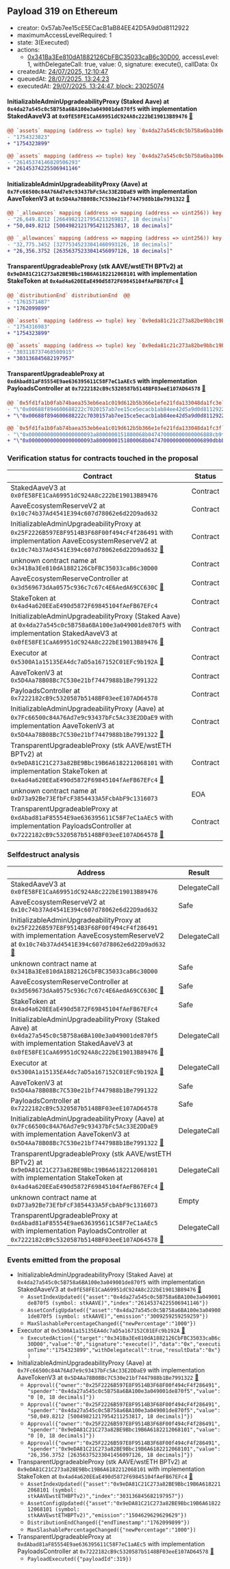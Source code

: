 ## Payload 319 on Ethereum

- creator: 0x57ab7ee15cE5ECacB1aB84EE42D5A9d0d8112922
- maximumAccessLevelRequired: 1
- state: 3(Executed)
- actions:
  - [0x341Ba3Ee810dA1882126CbFBC35033caB6c30D00](https://etherscan.io/tx/0x341Ba3Ee810dA1882126CbFBC35033caB6c30D00), accessLevel: 1, withDelegateCall: true, value: 0, signature: execute(), callData: 0x
- createdAt: [24/07/2025, 12:10:47](https://etherscan.io/tx/0x7e021983533e08d00a86f8c77e67495c1d75bd2d3735782253f4f27284357d83)
- queuedAt: [28/07/2025, 13:24:23](https://etherscan.io/tx/0x82577f0875bca00f5e730746a0e809eb2402120077fc7a5defd4aba2e85f100a)
- executedAt: [29/07/2025, 13:24:47, block: 23025074](https://etherscan.io/tx/0x0e97c21064e2a0f1e4fc6b813ffca965a0a8bfc5641db5c6740022535e7f5859)

#### InitializableAdminUpgradeabilityProxy (Staked Aave) at `0x4da27a545c0c5B758a6BA100e3a049001de870f5` with implementation StakedAaveV3 at `0x0fE58FE1CaA69951dC924A8c222bE19013B89476` [:ghost:](https://github.com/bgd-labs/aave-address-book  "AaveSafetyModule.STK_AAVE")

```diff
@@ `assets` mapping (address => tuple) key `0x4da27a545c0c5b758a6ba100e3a049001de870f5`.lastUpdateTimestamp @@
- "1754323823"
+ "1754323899"

@@ `assets` mapping (address => tuple) key `0x4da27a545c0c5b758a6ba100e3a049001de870f5`.index @@
- "26145374146820506293"
+ "26145374225506941146"

```
#### InitializableAdminUpgradeabilityProxy (Aave) at `0x7Fc66500c84A76Ad7e9c93437bFc5Ac33E2DDaE9` with implementation AaveTokenV3 at `0x5D4Aa78B08Bc7C530e21bf7447988b1Be7991322` [:ghost:](https://github.com/bgd-labs/aave-address-book  "AaveV2Ethereum.ASSETS.AAVE.UNDERLYING")

```diff
@@ `_allowances` mapping (address => mapping (address => uint256)) key `0x25f2226b597e8f9514b3f68f00f494cf4f286491`.0x4da27a545c0c5b758a6ba100e3a049001de870f5 @@
- "26,649.8212 [26649821217954213269817, 18 decimals]"
+ "50,049.8212 [50049821217954211253817, 18 decimals]"

@@ `_allowances` mapping (address => mapping (address => uint256)) key `0x25f2226b597e8f9514b3f68f00f494cf4f286491`.0x9eda81c21c273a82be9bbc19b6a6182212068101 @@
- "32,775.3452 [32775345233041460993126, 18 decimals]"
+ "26,356.3752 [26356375233041456097126, 18 decimals]"

```
#### TransparentUpgradeableProxy (stk AAVE/wstETH BPTv2) at `0x9eDA81C21C273a82BE9Bbc19B6A6182212068101` with implementation StakeToken at `0x4ad4a620EEaE490d5872F69845104fAeFB67EFc4` [:ghost:](https://github.com/bgd-labs/aave-address-book  "AaveSafetyModule.STK_AAVE_WSTETH_BPTV2")

```diff
@@ `distributionEnd` distributionEnd  @@
- "1761571487"
+ "1762099899"

@@ `assets` mapping (address => tuple) key `0x9eda81c21c273a82be9bbc19b6a6182212068101`.lastUpdateTimestamp @@
- "1754316983"
+ "1754323899"

@@ `assets` mapping (address => tuple) key `0x9eda81c21c273a82be9bbc19b6a6182212068101`.index @@
- "303118737468500915"
+ "303136845682197957"

```
#### TransparentUpgradeableProxy at `0xdAbad81aF85554E9ae636395611C58F7eC1aAEc5` with implementation PayloadsController at `0x7222182cB9c5320587b5148BF03eeE107AD64578` [:ghost:](https://github.com/bgd-labs/aave-address-book  "GovernanceV3Ethereum.PAYLOADS_CONTROLLER")

```diff
@@ `0x5fd1fa1b0fab74baea353eb6ea1c019d612b5b366e1efe21fda133048da1fc3e` raw  @@
- "\"0x00688f894600688222c7020157ab7ee15ce5ecacb1ab84ee42d5a9d0d8112922\""
+ "\"0x00688f894600688222c7030157ab7ee15ce5ecacb1ab84ee42d5a9d0d8112922\""

@@ `0x5fd1fa1b0fab74baea353eb6ea1c019d612b5b366e1efe21fda133048da1fc3f` raw  @@
- "\"0x000000000000000000093a8000000151800068b047470000000000006888cb9f\""
+ "\"0x000000000000000000093a8000000151800068b047470000000000006890dbbb\""

```
### Verification status for contracts touched in the proposal

| Contract | Status |
|---------|------------|
| StakedAaveV3 at `0x0fE58FE1CaA69951dC924A8c222bE19013B89476` | Contract |
| AaveEcosystemReserveV2 at `0x10c74b37Ad4541E394c607d78062e6d22D9ad632` | Contract |
| InitializableAdminUpgradeabilityProxy at `0x25F2226B597E8F9514B3F68F00f494cF4f286491` with implementation AaveEcosystemReserveV2 at `0x10c74b37Ad4541E394c607d78062e6d22D9ad632` [:ghost:](https://github.com/bgd-labs/aave-address-book  "MiscEthereum.ECOSYSTEM_RESERVE") | Contract |
| unknown contract name at `0x341Ba3Ee810dA1882126CbFBC35033caB6c30D00` | Contract |
| AaveEcosystemReserveController at `0x3d569673dAa0575c936c7c67c4E6AedA69CC630C` [:ghost:](https://github.com/bgd-labs/aave-address-book  "MiscEthereum.AAVE_ECOSYSTEM_RESERVE_CONTROLLER") | Contract |
| StakeToken at `0x4ad4a620EEaE490d5872F69845104fAeFB67EFc4` | Contract |
| InitializableAdminUpgradeabilityProxy (Staked Aave) at `0x4da27a545c0c5B758a6BA100e3a049001de870f5` with implementation StakedAaveV3 at `0x0fE58FE1CaA69951dC924A8c222bE19013B89476` [:ghost:](https://github.com/bgd-labs/aave-address-book  "AaveSafetyModule.STK_AAVE") | Contract |
| Executor at `0x5300A1a15135EA4dc7aD5a167152C01EFc9b192A` [:ghost:](https://github.com/bgd-labs/aave-address-book  "AaveV2Ethereum.POOL_ADMIN") | Contract |
| AaveTokenV3 at `0x5D4Aa78B08Bc7C530e21bf7447988b1Be7991322` | Contract |
| PayloadsController at `0x7222182cB9c5320587b5148BF03eeE107AD64578` | Contract |
| InitializableAdminUpgradeabilityProxy (Aave) at `0x7Fc66500c84A76Ad7e9c93437bFc5Ac33E2DDaE9` with implementation AaveTokenV3 at `0x5D4Aa78B08Bc7C530e21bf7447988b1Be7991322` [:ghost:](https://github.com/bgd-labs/aave-address-book  "AaveV2Ethereum.ASSETS.AAVE.UNDERLYING") | Contract |
| TransparentUpgradeableProxy (stk AAVE/wstETH BPTv2) at `0x9eDA81C21C273a82BE9Bbc19B6A6182212068101` with implementation StakeToken at `0x4ad4a620EEaE490d5872F69845104fAeFB67EFc4` [:ghost:](https://github.com/bgd-labs/aave-address-book  "AaveSafetyModule.STK_AAVE_WSTETH_BPTV2") | Contract |
| unknown contract name at `0xD73a92Be73EfbFcF3854433A5FcbAbF9c1316073` | EOA |
| TransparentUpgradeableProxy at `0xdAbad81aF85554E9ae636395611C58F7eC1aAEc5` with implementation PayloadsController at `0x7222182cB9c5320587b5148BF03eeE107AD64578` [:ghost:](https://github.com/bgd-labs/aave-address-book  "GovernanceV3Ethereum.PAYLOADS_CONTROLLER") | Contract |

### Selfdestruct analysis

| Address | Result |
|---------|------------|
| StakedAaveV3 at `0x0fE58FE1CaA69951dC924A8c222bE19013B89476` | DelegateCall |
| AaveEcosystemReserveV2 at `0x10c74b37Ad4541E394c607d78062e6d22D9ad632` | Safe |
| InitializableAdminUpgradeabilityProxy at `0x25F2226B597E8F9514B3F68F00f494cF4f286491` with implementation AaveEcosystemReserveV2 at `0x10c74b37Ad4541E394c607d78062e6d22D9ad632` [:ghost:](https://github.com/bgd-labs/aave-address-book  "MiscEthereum.ECOSYSTEM_RESERVE") | DelegateCall |
| unknown contract name at `0x341Ba3Ee810dA1882126CbFBC35033caB6c30D00` | Safe |
| AaveEcosystemReserveController at `0x3d569673dAa0575c936c7c67c4E6AedA69CC630C` [:ghost:](https://github.com/bgd-labs/aave-address-book  "MiscEthereum.AAVE_ECOSYSTEM_RESERVE_CONTROLLER") | Safe |
| StakeToken at `0x4ad4a620EEaE490d5872F69845104fAeFB67EFc4` | Safe |
| InitializableAdminUpgradeabilityProxy (Staked Aave) at `0x4da27a545c0c5B758a6BA100e3a049001de870f5` with implementation StakedAaveV3 at `0x0fE58FE1CaA69951dC924A8c222bE19013B89476` [:ghost:](https://github.com/bgd-labs/aave-address-book  "AaveSafetyModule.STK_AAVE") | DelegateCall |
| Executor at `0x5300A1a15135EA4dc7aD5a167152C01EFc9b192A` [:ghost:](https://github.com/bgd-labs/aave-address-book  "AaveV2Ethereum.POOL_ADMIN") | DelegateCall |
| AaveTokenV3 at `0x5D4Aa78B08Bc7C530e21bf7447988b1Be7991322` | Safe |
| PayloadsController at `0x7222182cB9c5320587b5148BF03eeE107AD64578` | Safe |
| InitializableAdminUpgradeabilityProxy (Aave) at `0x7Fc66500c84A76Ad7e9c93437bFc5Ac33E2DDaE9` with implementation AaveTokenV3 at `0x5D4Aa78B08Bc7C530e21bf7447988b1Be7991322` [:ghost:](https://github.com/bgd-labs/aave-address-book  "AaveV2Ethereum.ASSETS.AAVE.UNDERLYING") | DelegateCall |
| TransparentUpgradeableProxy (stk AAVE/wstETH BPTv2) at `0x9eDA81C21C273a82BE9Bbc19B6A6182212068101` with implementation StakeToken at `0x4ad4a620EEaE490d5872F69845104fAeFB67EFc4` [:ghost:](https://github.com/bgd-labs/aave-address-book  "AaveSafetyModule.STK_AAVE_WSTETH_BPTV2") | DelegateCall |
| unknown contract name at `0xD73a92Be73EfbFcF3854433A5FcbAbF9c1316073` | Empty |
| TransparentUpgradeableProxy at `0xdAbad81aF85554E9ae636395611C58F7eC1aAEc5` with implementation PayloadsController at `0x7222182cB9c5320587b5148BF03eeE107AD64578` [:ghost:](https://github.com/bgd-labs/aave-address-book  "GovernanceV3Ethereum.PAYLOADS_CONTROLLER") | DelegateCall |

### Events emitted from the proposal

- InitializableAdminUpgradeabilityProxy (Staked Aave) at `0x4da27a545c0c5B758a6BA100e3a049001de870f5` with implementation StakedAaveV3 at `0x0fE58FE1CaA69951dC924A8c222bE19013B89476` [:ghost:](https://github.com/bgd-labs/aave-address-book  "AaveSafetyModule.STK_AAVE")
  - `AssetIndexUpdated({"asset":"0x4da27a545c0c5B758a6BA100e3a049001de870f5 (symbol: stkAAVE)","index":"26145374225506941146"})`
  - `AssetConfigUpdated({"asset":"0x4da27a545c0c5B758a6BA100e3a049001de870f5 (symbol: stkAAVE)","emission":"3009259259259259"})`
  - `MaxSlashablePercentageChanged({"newPercentage":"1000"})`
- Executor at `0x5300A1a15135EA4dc7aD5a167152C01EFc9b192A` [:ghost:](https://github.com/bgd-labs/aave-address-book  "AaveV2Ethereum.POOL_ADMIN")
  - `ExecutedAction({"target":"0x341Ba3Ee810dA1882126CbFBC35033caB6c30D00","value":"0","signature":"execute()","data":"0x","executionTime":"1754323899","withDelegatecall":true,"resultData":"0x"})`
- InitializableAdminUpgradeabilityProxy (Aave) at `0x7Fc66500c84A76Ad7e9c93437bFc5Ac33E2DDaE9` with implementation AaveTokenV3 at `0x5D4Aa78B08Bc7C530e21bf7447988b1Be7991322` [:ghost:](https://github.com/bgd-labs/aave-address-book  "AaveV2Ethereum.ASSETS.AAVE.UNDERLYING")
  - `Approval({"owner":"0x25F2226B597E8F9514B3F68F00f494cF4f286491","spender":"0x4da27a545c0c5B758a6BA100e3a049001de870f5","value":"0 [0, 18 decimals]"})`
  - `Approval({"owner":"0x25F2226B597E8F9514B3F68F00f494cF4f286491","spender":"0x4da27a545c0c5B758a6BA100e3a049001de870f5","value":"50,049.8212 [50049821217954211253817, 18 decimals]"})`
  - `Approval({"owner":"0x25F2226B597E8F9514B3F68F00f494cF4f286491","spender":"0x9eDA81C21C273a82BE9Bbc19B6A6182212068101","value":"0 [0, 18 decimals]"})`
  - `Approval({"owner":"0x25F2226B597E8F9514B3F68F00f494cF4f286491","spender":"0x9eDA81C21C273a82BE9Bbc19B6A6182212068101","value":"26,356.3752 [26356375233041456097126, 18 decimals]"})`
- TransparentUpgradeableProxy (stk AAVE/wstETH BPTv2) at `0x9eDA81C21C273a82BE9Bbc19B6A6182212068101` with implementation StakeToken at `0x4ad4a620EEaE490d5872F69845104fAeFB67EFc4` [:ghost:](https://github.com/bgd-labs/aave-address-book  "AaveSafetyModule.STK_AAVE_WSTETH_BPTV2")
  - `AssetIndexUpdated({"asset":"0x9eDA81C21C273a82BE9Bbc19B6A6182212068101 (symbol: stkAAVEwstETHBPTv2)","index":"303136845682197957"})`
  - `AssetConfigUpdated({"asset":"0x9eDA81C21C273a82BE9Bbc19B6A6182212068101 (symbol: stkAAVEwstETHBPTv2)","emission":"1504629629629629"})`
  - `DistributionEndChanged({"endTimestamp":"1762099899"})`
  - `MaxSlashablePercentageChanged({"newPercentage":"1000"})`
- TransparentUpgradeableProxy at `0xdAbad81aF85554E9ae636395611C58F7eC1aAEc5` with implementation PayloadsController at `0x7222182cB9c5320587b5148BF03eeE107AD64578` [:ghost:](https://github.com/bgd-labs/aave-address-book  "GovernanceV3Ethereum.PAYLOADS_CONTROLLER")
  - `PayloadExecuted({"payloadId":319})`
